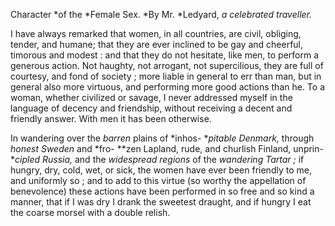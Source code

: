 Character *of the *Female Sex. *By Mr. *Ledyard, *a celebrated traveller.*I have always remarked that women, in all countries, are civil, obliging, tender, and humane; that they are ever inclined to be gay and cheerful, timorous and modest : and that they do not hesitate, like men, to perform a generous action. Not haughty, not arrogant, not supercilious, they are full of courtesy, and fond of society ; more liable in general to err than man, but in general also more virtuous, and performing more good actions than he. To a woman, whether civilized or savage, I never addressed myself in the language of decency and friendship, without receiving a decent and friendly answer. With men it has been otherwise.In wandering over the *barren*  plains of *inhos- **pitable Denmark,*  through *honest Sweden*  and *fro- **zen Lapland, rude, and churlish Finland, unprin- **cipled Russia,*  and the *widespread regions*  of the *wandering Tartar ;*  if hungry, dry, cold, wet, or sick, the women have ever been friendly to me, and uniformly so ; and to add to this virtue (so worthy the appellation of benevolence) these actions have been performed in so free and so kind a manner, that if I was dry I drank the sweetest draught, and if hungry I eat the coarse morsel with a double relish.